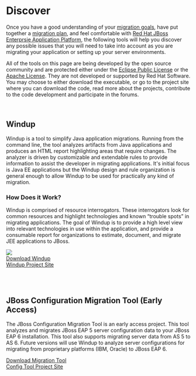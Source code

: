 Discover
========

Once you have a good understanding of your [migration goals](#{site.base_url}/migration-drivers), have put together a [migration plan](#{site.base_url}/migration-planning), and feel comfortable with [Red Hat JBoss Enterprsie Application Platform](#{site.base_url}/learn), the following tools will help you discover any possible issues that you will need to take into account as you are migrating your application or setting up your server environments.

All of the tools on this page are being developed by the open source community and are protected either under the <a href="http://www.eclipse.org/org/documents/epl-v10.html" target="_blank">Eclipse Public License</a> or the <a href="http://www.apache.org/licenses">Apache License</a>. They are not developed  or supported by Red Hat Software.  You may choose to either download the executable, or go to the project site where you can download the code, read more about the projects, contribute to the code development and participate in the forums.

<br/>

Windup
------

Windup is a tool to simplify Java application migrations. Running from the command line, the tool analyzes artifacts from Java applications and produces an HTML report highlighting areas that require changes. The analyzer is driven by customizable and extendable rules to provide information to assist the developer in migrating applications. It's initial focus is Java EE applications but the Windup design and rule organization is general enough to allow Windup to be used for practically any kind of migration.  

### How Does it Work? ###

Windup is comprised of resource interrogators. These interrogators look for common resources and highlight technologies and known “trouble spots” in migrating applications. The goal of Windup is to provide a high level view into relevant technologies in use within the application, and provide a consumable report for organizations to estimate, document, and migrate JEE applications to JBoss.



<div class="row product-links">
  <div class="span4 pagination-centered">
    <img src="http://static.jboss.org/images/windup/windup-logo.png" />
  </div>
  <div class="span4 pagination-centered">
    <a href="http://windup.jboss.org/download.html" class="btn btn-discover">Download Windup</a>
  </div>
  <div class="span4 pagination-centered">
    <a href="http://windup.jboss.org/" class="btn btn-discover">Windup Project Site</a>
  </div>
</div>


<br/><br/>

JBoss Configuration Migration Tool (Early Access)
-------------------------------------------------

The JBoss Configuration Migration Tool is an early access project. This tool analyzes and migrates JBoss EAP 5 server configuration data to your JBoss EAP 6 installation.  This tool also supports migrating server data from AS 5 to AS 6. Future versions will use Windup to analyze server configurations for migrating from proprietary platforms (IBM, Oracle) to JBoss EAP 6.

<div class="row">
  <div class="span4 pagination-centered">
    <img src="" />
  </div>
  <div class="span4 pagination-centered">
    <a href="https://repository.jboss.org/nexus/content/repositories/releases/org/jboss/migr/as/AsMigrator/0.9.4/AsMigrator-0.9.4.jar" class="btn btn-discover">Download Migration Tool</a>
  </div>
  <div class="span4 pagination-centered">
    <a href="http://github.com/OndraZizka/jboss-migration" class="btn btn-discover"> Config Tool Project Site</a>
  </div>
</div>

